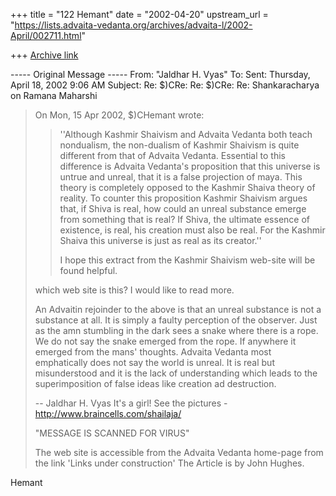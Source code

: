 +++
title = "122 Hemant"
date = "2002-04-20"
upstream_url = "https://lists.advaita-vedanta.org/archives/advaita-l/2002-April/002711.html"

+++
[Archive link](https://lists.advaita-vedanta.org/archives/advaita-l/2002-April/002711.html)

----- Original Message -----
From: "Jaldhar H. Vyas" <jaldhar at BRAINCELLS.COM>
To: <ADVAITA-L at LISTS.ADVAITA-VEDANTA.ORG>
Sent: Thursday, April 18, 2002 9:06 AM
Subject: Re: $)CRe: Re: $)CRe: Re: Shankaracharya on Ramana Maharshi


> On Mon, 15 Apr 2002, $)CHemant wrote:
>
> >   ''Although Kashmir Shaivism and Advaita Vedanta both teach nondualism,
the
> > non-dualism of Kashmir Shaivism is quite different from that of Advaita
> > Vedanta. Essential to this difference is Advaita Vedanta's proposition
that
> > this universe is untrue and unreal, that it is a false projection of
maya.
> > This theory is completely opposed to the Kashmir Shaiva theory of
reality.
> > To counter this proposition Kashmir Shaivism argues that, if Shiva is
real,
> > how could an unreal substance emerge from something that is real? If
Shiva,
> > the ultimate essence of existence, is real, his creation must also be
real.
> > For the Kashmir Shaiva this universe is just as real as its creator.''
> >
> >  I hope this extract from the Kashmir Shaivism web-site will be found
> > helpful.
> >
>
> which web site is this?  I would like to read more.
>
> An Advaitin rejoinder to the above is that an unreal substance is not a
> substance at all.  It is simply a faulty perception of the observer.  Just
> as the amn stumbling in the dark sees a snake where there is a rope.  We
> do not say the snake emerged from the rope.  If anywhere it emerged from
> the mans' thoughts.  Advaita Vedanta most emphatically does not say the
> world is unreal.  It is real but misunderstood and it is the lack of
> understanding which leads to the superimposition of false ideas like
> creation ad destruction.
>
> --
> Jaldhar H. Vyas <jaldhar at braincells.com>
> It's a girl! See the pictures - http://www.braincells.com/shailaja/
>
>
> "MESSAGE IS SCANNED FOR VIRUS"
>
> The web site is accessible from the Advaita Vedanta home-page from the
link 'Links under construction' The Article is by John Hughes.

Hemant

